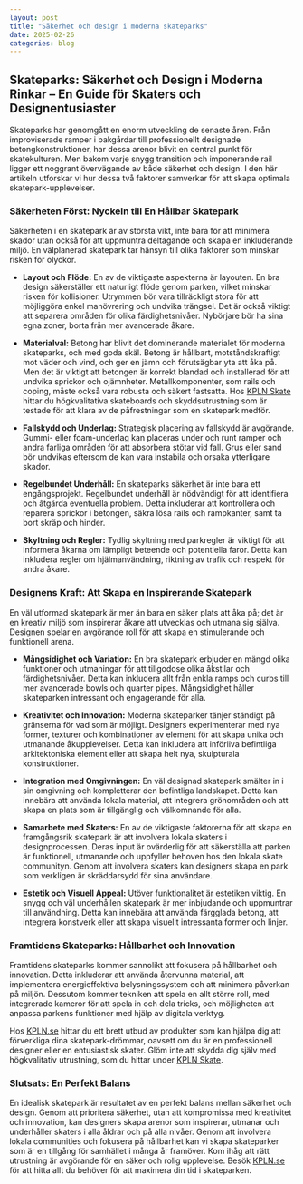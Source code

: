 ```yaml
---
layout: post
title: "Säkerhet och design i moderna skateparks"
date: 2025-02-26
categories: blog
---
```


## Skateparks: Säkerhet och Design i Moderna Rinkar – En Guide för Skaters och Designentusiaster

Skateparks har genomgått en enorm utveckling de senaste åren. Från improviserade ramper i bakgårdar till professionellt designade betongkonstruktioner, har dessa arenor blivit en central punkt för skatekulturen. Men bakom varje snygg transition och imponerande rail ligger ett noggrant övervägande av både säkerhet och design. I den här artikeln utforskar vi hur dessa två faktorer samverkar för att skapa optimala skatepark-upplevelser.

### Säkerheten Först: Nyckeln till En Hållbar Skatepark

Säkerheten i en skatepark är av största vikt, inte bara för att minimera skador utan också för att uppmuntra deltagande och skapa en inkluderande miljö. En välplanerad skatepark tar hänsyn till olika faktorer som minskar risken för olyckor.

*   **Layout och Flöde:** En av de viktigaste aspekterna är layouten. En bra design säkerställer ett naturligt flöde genom parken, vilket minskar risken för kollisioner. Utrymmen bör vara tillräckligt stora för att möjliggöra enkel manövrering och undvika trängsel. Det är också viktigt att separera områden för olika färdighetsnivåer. Nybörjare bör ha sina egna zoner, borta från mer avancerade åkare.

*   **Materialval:** Betong har blivit det dominerande materialet för moderna skateparks, och med goda skäl. Betong är hållbart, motståndskraftigt mot väder och vind, och ger en jämn och förutsägbar yta att åka på. Men det är viktigt att betongen är korrekt blandad och installerad för att undvika sprickor och ojämnheter. Metallkomponenter, som rails och coping, måste också vara robusta och säkert fastsatta. Hos [KPLN Skate](https://www.kpln.se/category/skate) hittar du högkvalitativa skateboards och skyddsutrustning som är testade för att klara av de påfrestningar som en skatepark medför.

*   **Fallskydd och Underlag:** Strategisk placering av fallskydd är avgörande. Gummi- eller foam-underlag kan placeras under och runt ramper och andra farliga områden för att absorbera stötar vid fall. Grus eller sand bör undvikas eftersom de kan vara instabila och orsaka ytterligare skador.

*   **Regelbundet Underhåll:** En skateparks säkerhet är inte bara ett engångsprojekt. Regelbundet underhåll är nödvändigt för att identifiera och åtgärda eventuella problem. Detta inkluderar att kontrollera och reparera sprickor i betongen, säkra lösa rails och rampkanter, samt ta bort skräp och hinder.

*   **Skyltning och Regler:** Tydlig skyltning med parkregler är viktigt för att informera åkarna om lämpligt beteende och potentiella faror. Detta kan inkludera regler om hjälmanvändning, riktning av trafik och respekt för andra åkare.

### Designens Kraft: Att Skapa en Inspirerande Skatepark

En väl utformad skatepark är mer än bara en säker plats att åka på; det är en kreativ miljö som inspirerar åkare att utvecklas och utmana sig själva. Designen spelar en avgörande roll för att skapa en stimulerande och funktionell arena.

*   **Mångsidighet och Variation:** En bra skatepark erbjuder en mängd olika funktioner och utmaningar för att tillgodose olika åkstilar och färdighetsnivåer. Detta kan inkludera allt från enkla ramps och curbs till mer avancerade bowls och quarter pipes. Mångsidighet håller skateparken intressant och engagerande för alla.

*   **Kreativitet och Innovation:** Moderna skateparker tänjer ständigt på gränserna för vad som är möjligt. Designers experimenterar med nya former, texturer och kombinationer av element för att skapa unika och utmanande åkupplevelser. Detta kan inkludera att införliva befintliga arkitektoniska element eller att skapa helt nya, skulpturala konstruktioner.

*   **Integration med Omgivningen:** En väl designad skatepark smälter in i sin omgivning och kompletterar den befintliga landskapet. Detta kan innebära att använda lokala material, att integrera grönområden och att skapa en plats som är tillgänglig och välkomnande för alla.

*   **Samarbete med Skaters:** En av de viktigaste faktorerna för att skapa en framgångsrik skatepark är att involvera lokala skaters i designprocessen. Deras input är ovärderlig för att säkerställa att parken är funktionell, utmanande och uppfyller behoven hos den lokala skate communityn. Genom att involvera skaters kan designers skapa en park som verkligen är skräddarsydd för sina användare.

*   **Estetik och Visuell Appeal:** Utöver funktionalitet är estetiken viktig. En snygg och väl underhållen skatepark är mer inbjudande och uppmuntrar till användning. Detta kan innebära att använda färgglada betong, att integrera konstverk eller att skapa visuellt intressanta former och linjer.

### Framtidens Skateparks: Hållbarhet och Innovation

Framtidens skateparks kommer sannolikt att fokusera på hållbarhet och innovation. Detta inkluderar att använda återvunna material, att implementera energieffektiva belysningssystem och att minimera påverkan på miljön. Dessutom kommer tekniken att spela en allt större roll, med integrerade kameror för att spela in och dela tricks, och möjligheten att anpassa parkens funktioner med hjälp av digitala verktyg.

Hos [KPLN.se](https://www.kpln.se) hittar du ett brett utbud av produkter som kan hjälpa dig att förverkliga dina skatepark-drömmar, oavsett om du är en professionell designer eller en entusiastisk skater. Glöm inte att skydda dig själv med högkvalitativ utrustning, som du hittar under [KPLN Skate](https://www.kpln.se/category/skate).

### Slutsats: En Perfekt Balans

En idealisk skatepark är resultatet av en perfekt balans mellan säkerhet och design. Genom att prioritera säkerhet, utan att kompromissa med kreativitet och innovation, kan designers skapa arenor som inspirerar, utmanar och underhåller skaters i alla åldrar och på alla nivåer. Genom att involvera lokala communities och fokusera på hållbarhet kan vi skapa skateparker som är en tillgång för samhället i många år framöver. Kom ihåg att rätt utrustning är avgörande för en säker och rolig upplevelse. Besök [KPLN.se](https://www.kpln.se) för att hitta allt du behöver för att maximera din tid i skateparken.
